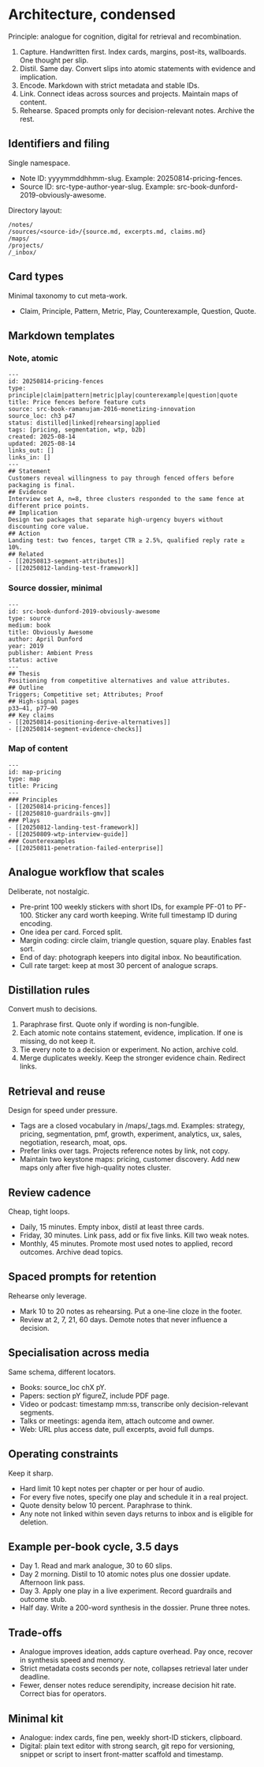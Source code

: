 # Architecture, condensed

Principle: analogue for cognition, digital for retrieval and recombination.

1. Capture. Handwritten first. Index cards, margins, post-its, wallboards. One thought per slip.
2. Distil. Same day. Convert slips into atomic statements with evidence and implication.
3. Encode. Markdown with strict metadata and stable IDs.
4. Link. Connect ideas across sources and projects. Maintain maps of content.
5. Rehearse. Spaced prompts only for decision-relevant notes. Archive the rest.

## Identifiers and filing

Single namespace.

* Note ID: yyyymmddhhmm-slug. Example: 20250814-pricing-fences.
* Source ID: src-type-author-year-slug. Example: src-book-dunford-2019-obviously-awesome.

Directory layout:

```
/notes/
/sources/<source-id>/{source.md, excerpts.md, claims.md}
/maps/
/projects/
/_inbox/
```

## Card types

Minimal taxonomy to cut meta-work.

* Claim, Principle, Pattern, Metric, Play, Counterexample, Question, Quote.

## Markdown templates

### Note, atomic

```
---
id: 20250814-pricing-fences
type: principle|claim|pattern|metric|play|counterexample|question|quote
title: Price fences before feature cuts
source: src-book-ramanujam-2016-monetizing-innovation
source_loc: ch3 p47
status: distilled|linked|rehearsing|applied
tags: [pricing, segmentation, wtp, b2b]
created: 2025-08-14
updated: 2025-08-14
links_out: []
links_in: []
---
## Statement
Customers reveal willingness to pay through fenced offers before packaging is final.
## Evidence
Interview set A, n=8, three clusters responded to the same fence at different price points.
## Implication
Design two packages that separate high-urgency buyers without discounting core value.
## Action
Landing test: two fences, target CTR ≥ 2.5%, qualified reply rate ≥ 10%.
## Related
- [[20250813-segment-attributes]]
- [[20250812-landing-test-framework]]
```

### Source dossier, minimal

```
---
id: src-book-dunford-2019-obviously-awesome
type: source
medium: book
title: Obviously Awesome
author: April Dunford
year: 2019
publisher: Ambient Press
status: active
---
## Thesis
Positioning from competitive alternatives and value attributes.
## Outline
Triggers; Competitive set; Attributes; Proof
## High-signal pages
p33–41, p77–90
## Key claims
- [[20250814-positioning-derive-alternatives]]
- [[20250814-segment-evidence-checks]]
```

### Map of content

```
---
id: map-pricing
type: map
title: Pricing
---
### Principles
- [[20250814-pricing-fences]]
- [[20250810-guardrails-gmv]]
### Plays
- [[20250812-landing-test-framework]]
- [[20250809-wtp-interview-guide]]
### Counterexamples
- [[20250811-penetration-failed-enterprise]]
```

## Analogue workflow that scales

Deliberate, not nostalgic.

* Pre-print 100 weekly stickers with short IDs, for example PF-01 to PF-100. Sticker any card worth keeping. Write full timestamp ID during encoding.
* One idea per card. Forced split.
* Margin coding: circle claim, triangle question, square play. Enables fast sort.
* End of day: photograph keepers into digital inbox. No beautification.
* Cull rate target: keep at most 30 percent of analogue scraps.

## Distillation rules

Convert mush to decisions.

1. Paraphrase first. Quote only if wording is non-fungible.
2. Each atomic note contains statement, evidence, implication. If one is missing, do not keep it.
3. Tie every note to a decision or experiment. No action, archive cold.
4. Merge duplicates weekly. Keep the stronger evidence chain. Redirect links.

## Retrieval and reuse

Design for speed under pressure.

* Tags are a closed vocabulary in /maps/\_tags.md. Examples: strategy, pricing, segmentation, pmf, growth, experiment, analytics, ux, sales, negotiation, research, moat, ops.
* Prefer links over tags. Projects reference notes by link, not copy.
* Maintain two keystone maps: pricing, customer discovery. Add new maps only after five high-quality notes cluster.

## Review cadence

Cheap, tight loops.

* Daily, 15 minutes. Empty inbox, distil at least three cards.
* Friday, 30 minutes. Link pass, add or fix five links. Kill two weak notes.
* Monthly, 45 minutes. Promote most used notes to applied, record outcomes. Archive dead topics.

## Spaced prompts for retention

Rehearse only leverage.

* Mark 10 to 20 notes as rehearsing. Put a one-line cloze in the footer.
* Review at 2, 7, 21, 60 days. Demote notes that never influence a decision.

## Specialisation across media

Same schema, different locators.

* Books: source\_loc chX pY.
* Papers: section pY figureZ, include PDF page.
* Video or podcast: timestamp mm\:ss, transcribe only decision-relevant segments.
* Talks or meetings: agenda item, attach outcome and owner.
* Web: URL plus access date, pull excerpts, avoid full dumps.

## Operating constraints

Keep it sharp.

* Hard limit 10 kept notes per chapter or per hour of audio.
* For every five notes, specify one play and schedule it in a real project.
* Quote density below 10 percent. Paraphrase to think.
* Any note not linked within seven days returns to inbox and is eligible for deletion.

## Example per-book cycle, 3.5 days

* Day 1. Read and mark analogue, 30 to 60 slips.
* Day 2 morning. Distil to 10 atomic notes plus one dossier update. Afternoon link pass.
* Day 3. Apply one play in a live experiment. Record guardrails and outcome stub.
* Half day. Write a 200-word synthesis in the dossier. Prune three notes.

## Trade-offs

* Analogue improves ideation, adds capture overhead. Pay once, recover in synthesis speed and memory.
* Strict metadata costs seconds per note, collapses retrieval later under deadline.
* Fewer, denser notes reduce serendipity, increase decision hit rate. Correct bias for operators.

## Minimal kit

* Analogue: index cards, fine pen, weekly short-ID stickers, clipboard.
* Digital: plain text editor with strong search, git repo for versioning, snippet or script to insert front-matter scaffold and timestamp.
